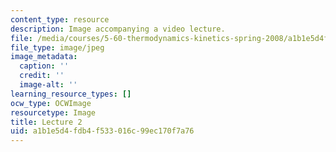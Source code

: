 ```yaml
---
content_type: resource
description: Image accompanying a video lecture.
file: /media/courses/5-60-thermodynamics-kinetics-spring-2008/a1b1e5d4fdb4f533016c99ec170f7a76_lec02_th.jpg
file_type: image/jpeg
image_metadata:
  caption: ''
  credit: ''
  image-alt: ''
learning_resource_types: []
ocw_type: OCWImage
resourcetype: Image
title: Lecture 2
uid: a1b1e5d4-fdb4-f533-016c-99ec170f7a76
---
```

